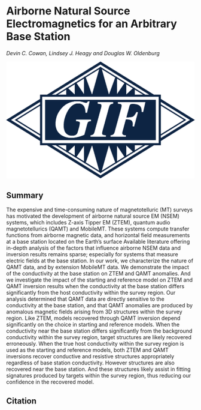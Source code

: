 # Airborne Natural Source Electromagnetics for an Arbitrary Base Station

_Devin C. Cowan, Lindsey J. Heagy and Douglas W. Oldenburg_

![thumbnail](./abstract/thumbnail.png)

## Summary 

The expensive and time-consuming nature of magnetotelluric (MT) surveys has motivated the development of airborne natural  source  EM  (NSEM)  systems,  which  includes  Z-axis  Tipper  EM  (ZTEM),  quantum  audio  magnetotellurics (QAMT) and MobileMT. These systems compute transfer functions from airborne magnetic data, and horizontal field measurements at a base station located on the Earth’s surface Available literature offering in-depth analysis of the factors that influence airborne NSEM data and inversion results remains sparse; especially for systems that measure electric fields at  the base station. In our work, we characterize the nature of QAMT data, and by extension MobileMT data. We  demonstrate the impact of the conductivity at the base station on ZTEM and QAMT anomalies. And we investigate the impact of the starting and reference model on ZTEM and QAMT inversion results when the conductivity at the base station differs significantly from the host conductivity within the survey region. Our analysis determined that QAMT data are directly sensitive to the conductivity at the base station, and that QAMT anomalies are produced by anomalous magnetic fields arising from 3D structures within the survey region. Like ZTEM, models recovered through QAMT inversion depend significantly on the choice in starting and reference models. When the conductivity near the base station differs significantly from the background conductivity within the survey region, target structures are likely recovered erroneously. When the true host conductivity within the survey region is used as the starting and reference models, both ZTEM  and  QAMT  inversions  recover  conductive  and  resistive structures  appropriately  regardless  of  base  station conductivity. However structures are also recovered near the base station. And these structures likely assist in fitting signatures produced by targets within the survey region, thus reducing our confidence in the recovered model.

## Citation 

